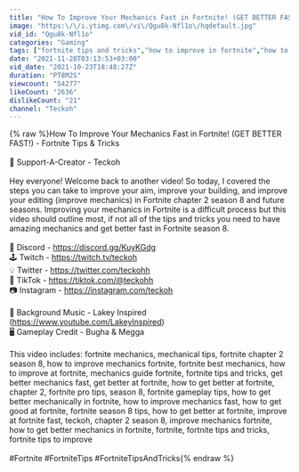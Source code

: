 ```yaml
---
title: "How To Improve Your Mechanics Fast in Fortnite! (GET BETTER FAST!) - Fortnite Tips & Tricks"
image: "https:\/\/i.ytimg.com\/vi\/Qgu8k-Nfl1o\/hqdefault.jpg"
vid_id: "Qgu8k-Nfl1o"
categories: "Gaming"
tags: ["fortnite tips and tricks","how to improve in fortnite","how to get better at fortnite"]
date: "2021-11-28T03:13:53+03:00"
vid_date: "2021-10-23T18:48:27Z"
duration: "PT8M2S"
viewcount: "54277"
likeCount: "2636"
dislikeCount: "21"
channel: "Teckoh"
---
```

{% raw %}How To Improve Your Mechanics Fast in Fortnite! (GET BETTER FAST!) - Fortnite Tips &amp; Tricks<br /><br />💙 Support-A-Creator - Teckoh<br /><br />Hey everyone! Welcome back to another video! So today, I covered the steps you can take to improve your aim, improve your building, and improve your editing (improve mechanics) in Fortnite chapter 2 season 8 and future seasons. Improving your mechanics in Fortnite is a difficult process but this video should outline most, if not all of the tips and tricks you need to have amazing mechanics and get better fast in Fortnite season 8.<br /><br />💬 Discord - <a rel="nofollow" target="blank" href="https://discord.gg/KuyKGdg">https://discord.gg/KuyKGdg</a><br />🕹️ Twitch - <a rel="nofollow" target="blank" href="https://twitch.tv/teckoh">https://twitch.tv/teckoh</a><br />💡 Twitter - <a rel="nofollow" target="blank" href="https://twitter.com/teckohh">https://twitter.com/teckohh</a><br />🎸 TikTok - <a rel="nofollow" target="blank" href="https://tiktok.com/@teckohh">https://tiktok.com/@teckohh</a><br />📷 Instagram - <a rel="nofollow" target="blank" href="https://instagram.com/teckoh">https://instagram.com/teckoh</a><br /><br />🎵 Background Music - Lakey Inspired (<a rel="nofollow" target="blank" href="https://www.youtube.com/LakeyInspired)">https://www.youtube.com/LakeyInspired)</a><br />🖥️ Gameplay Credit - Bugha &amp; Megga<br /><br />This video includes: fortnite mechanics, mechanical tips, fortnite chapter 2 season 8, how to improve mechanics fortnite, fortnite best mechanics, how to improve at fortnite, mechanics guide fortnite, fortnite tips and tricks, get better mechanics fast, get better at fortnite, how to get better at fortnite, chapter 2, fortnite pro tips, season 8, fortnite gameplay tips, how to get better mechanically in fortnite, how to improve mechanics fast, how to get good at fortnite, fortnite season 8 tips, how to get better at fortnite, improve at fortnite fast, teckoh, chapter 2 season 8, improve mechanics fortnite, how to get better mechanics in fortnite, fortnite, fortnite tips and tricks, fortnite tips to improve<br /><br />#Fortnite #FortniteTips #FortniteTipsAndTricks{% endraw %}
